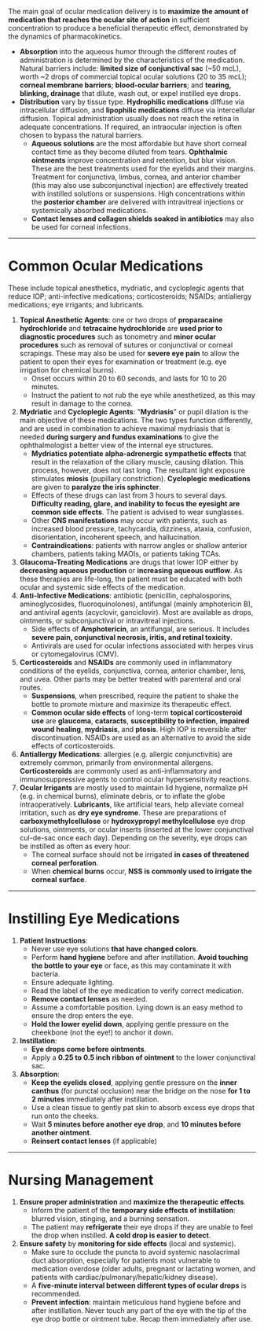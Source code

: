 The main goal of ocular medication delivery is to **maximize the amount of medication that reaches the ocular site of action** in sufficient concentration to produce a beneficial therapeutic effect, demonstrated by the dynamics of pharmacokinetics.
 - **Absorption** into the aqueous humor through the different routes of administration is determined by the characteristics of the medication. Natural barriers include: **limited size of conjunctival sac** (~50 mcL), worth ~2 drops of commercial topical ocular solutions (20 to 35 mcL); **corneal membrane barriers**; **blood-ocular barriers**; and **tearing, blinking, drainage** that dilute, wash out, or expel instilled eye drops.
 - **Distribution** vary by tissue type. **Hydrophilic medications** diffuse via intracellular diffusion, and **lipophilic medications** diffuse via intercellular diffusion. Topical administration usually does not reach the retina in adequate concentrations. If required, an intraocular injection is often chosen to bypass the natural barriers.
	 - **Aqueous solutions** are the most affordable but have short corneal contact time as they become diluted from tears. **Ophthalmic ointments** improve concentration and retention, but blur vision. These are the best treatments used for the eyelids and their margins. Treatment for conjunctiva, limbus, cornea, and anterior chamber (this may also use subconjunctival injection) are effectively treated with instilled solutions or suspensions. High concentrations within the **posterior chamber** are delivered with intravitreal injections or systemically absorbed medications.
	 - **Contact lenses and collagen shields soaked in antibiotics** may also be used for corneal infections.
___
# Common Ocular Medications
These include topical anesthetics, mydriatic, and cycloplegic agents that reduce IOP; anti-infective medications; corticosteroids; NSAIDs; antiallergy medications; eye irrigants; and lubricants.
1. **Topical Anesthetic Agents**: one or two drops of **proparacaine hydrochloride** and **tetracaine hydrochloride** are **used prior to diagnostic procedures** such as tonometry and **minor ocular procedures** such as removal of sutures or conjunctival or corneal scrapings. These may also be used for **severe eye pain** to allow the patient to open their eyes for examination or treatment (e.g. eye irrigation for chemical burns).
	- Onset occurs within 20 to 60 seconds, and lasts for 10 to 20 minutes.
	- Instruct the patient to not rub the eye while anesthetized, as this may result in damage to the cornea.
2. **Mydriatic** and **Cycloplegic Agents**: "**Mydriasis**" or pupil dilation is the main objective of these medications. The two types function differently, and are used in combination to achieve maximal mydriasis that is needed **during surgery and fundus examinations** to give the ophthalmologist a better view of the internal eye structures.
	- **Mydriatics potentiate alpha-adrenergic sympathetic effects** that result in the relaxation of the ciliary muscle, causing dilation. This process, however, does not last long. The resultant light exposure stimulates **miosis** (pupillary constriction). **Cycloplegic medications** are given to **paralyze the iris sphincter**.
	- Effects of these drugs can last from 3 hours to several days. **Difficulty reading, glare, and inability to focus the eyesight are common side effects**. The patient is advised to wear sunglasses.
	- Other **CNS manifestations** may occur with patients, such as increased blood pressure, tachycardia, dizziness, ataxia, confusion, disorientation, incoherent speech, and hallucination.
	- **Contraindications**: patients with narrow angles or shallow anterior chambers, patients taking MAOIs, or patients taking TCAs.
3. **Glaucoma-Treating Medications** are drugs that lower IOP either by **decreasing aqueous production** or **increasing aqueous outflow**. As these therapies are life-long, the patient must be educated with both ocular and systemic side effects of the medication.
4. **Anti-Infective Medications**: antibiotic (penicillin, cephalosporins, aminoglycosides, fluoroquinolones), antifungal (mainly amphotericin B), and antiviral agents (acyclovir, ganciclovir). Most are available as drops, ointments, or subconjunctival or intravitreal injections.
	- Side effects of **Amphotericin**, an antifungal, are serious. It includes **severe pain, conjunctival necrosis, iritis, and retinal toxicity**.
	- Antivirals are used for ocular infections associated with herpes virus or cytomegalovirus (CMV).
5. **Corticosteroids** and **NSAIDs** are commonly used in inflammatory conditions of the eyelids, conjunctiva, cornea, anterior chamber, lens, and uvea. Other parts may be better treated with parenteral and oral routes.
	- **Suspensions**, when prescribed, require the patient to shake the bottle to promote mixture and maximize its therapeutic effect.
	- **Common ocular side effects** of long-term **topical corticosteroid use** are **glaucoma**, **cataracts**, **susceptibility to infection**, **impaired wound healing**, **mydriasis**, and **ptosis**. High IOP is reversible after discontinuation. NSAIDs are used as an alternative to avoid the side effects of corticosteroids.
6. **Antiallergy Medications**: allergies (e.g. allergic conjunctivitis) are extremely common, primarily from environmental allergens. **Corticosteroids** are commonly used as anti-inflammatory and immunosuppressive agents to control ocular hypersensitivity reactions.
7. **Ocular Irrigants** are mostly used to maintain lid hygiene, normalize pH (e.g. in chemical burns), eliminate debris, or to inflate the globe intraoperatively. **Lubricants**, like artificial tears, help alleviate corneal irritation, such as **dry eye syndrome**. These are preparations of **carboxymethylcellulose** or **hydroxypropyl methylcellulose** eye drop solutions, ointments, or ocular inserts (inserted at the lower conjunctival cul-de-sac once each day). Depending on the severity, eye drops can be instilled as often as every hour.
	- The corneal surface should not be irrigated **in cases of threatened corneal perforation**.
	- When **chemical burns** occur, **NSS is commonly used to irrigate the corneal surface**.
___
# Instilling Eye Medications
1. **Patient Instructions**:
	- Never use eye solutions **that have changed colors**.
	- Perform **hand hygiene** before and after instillation. **Avoid touching the bottle to your eye** or face, as this may contaminate it with bacteria.
	- Ensure adequate lighting.
	- Read the label of the eye medication to verify correct medication.
	- **Remove contact lenses** as needed.
	- Assume a comfortable position. Lying down is an easy method to ensure the drop enters the eye.
	- **Hold the lower eyelid down**, applying gentle pressure on the cheekbone (not the eye!) to anchor it down.
2. **Instillation**:
	- **Eye drops come before ointments**.
	- Apply a **0.25 to 0.5 inch ribbon of ointment** to the lower conjunctival sac.
3. **Absorption**:
	- **Keep the eyelids closed**, applying gentle pressure on the **inner canthus** (for punctal occlusion) near the bridge on the nose **for 1 to 2 minutes** immediately after instillation.
	- Use a clean tissue to gently pat skin to absorb excess eye drops that run onto the cheeks.
	- Wait **5 minutes before another eye drop**, and **10 minutes before another ointment**.
	- **Reinsert contact lenses** (if applicable)
___
# Nursing Management
1. **Ensure proper administration** and **maximize the therapeutic effects**.
	- Inform the patient of the **temporary side effects of instillation**: blurred vision, stinging, and a burning sensation.
	- The patient may **refrigerate** their eye drops if they are unable to feel the drop when instilled. **A cold drop is easier to detect**.
2. **Ensure safety** by **monitoring for side effects** (local and systemic).
	- Make sure to occlude the puncta to avoid systemic nasolacrimal duct absorption, especially for patients most vulnerable to medication overdose (older adults, pregnant or lactating women, and patients with cardiac/pulmonary/hepatic/kidney disease).
	- A **five-minute interval between different types of ocular drops** is recommended.
	- **Prevent infection**: maintain meticulous hand hygiene before and after instillation. Never touch any part of the eye with the tip of the eye drop bottle or ointment tube. Recap them immediately after use.